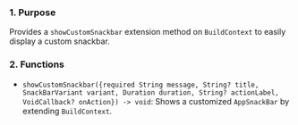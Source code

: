 ### 1. Purpose
Provides a `showCustomSnackbar` extension method on `BuildContext` to easily display a custom snackbar.

### 2. Functions
- `showCustomSnackbar({required String message, String? title, SnackBarVariant variant, Duration duration, String? actionLabel, VoidCallback? onAction}) -> void`: Shows a customized `AppSnackBar` by extending `BuildContext`.